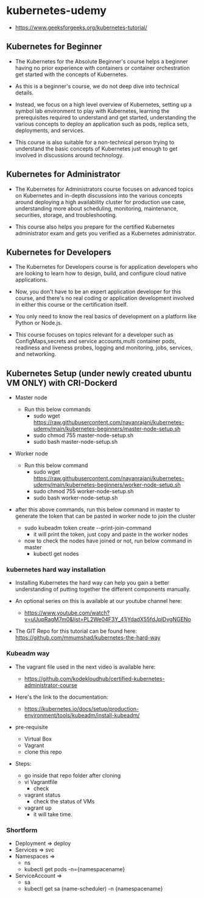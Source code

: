 # kubernetes-udemy

- https://www.geeksforgeeks.org/kubernetes-tutorial/
## Kubernetes for Beginner

- The Kubernetes for the Absolute Beginner's course helps a beginner having no prior experience with containers or container orchestration get started with the concepts of Kubernetes.

- As this is a beginner's course, we do not deep dive into technical details.

- Instead, we focus on a high level overview of Kubernetes, setting up a symbol lab environment to play with Kubernetes, learning the prerequisites required to understand and get started, understanding the various concepts to deploy an application such as pods, replica sets, deployments, and services.

- This course is also suitable for a non-technical person trying to understand the basic concepts of Kubernetes just enough to get involved in discussions around technology.

## Kubernetes for Administrator

- The Kubernetes for Administrators course focuses on advanced topics on Kubernetes and in-depth discussions into the various concepts around deploying a high availability cluster for production use case, understanding more about scheduling, monitoring, maintenance, securities, storage, and troubleshooting.

- This course also helps you prepare for the certified Kubernetes administrator exam and gets you verified as a Kubernetes administrator.

## Kubernetes for Developers

- The Kubernetes for Developers course is for application developers who are looking to learn how to design, build, and configure cloud native applications.

- Now, you don't have to be an expert application developer for this course, and there's no real coding or application development involved in either this course or the certification itself.

- You only need to know the real basics of development on a platform like Python or Node.js.

- This course focuses on topics relevant for a developer such as ConfigMaps,secrets and service accounts,multi container pods, readiness and liveness probes, logging and monitoring, jobs, services, and networking.

## Kubernetes Setup (under newly created ubuntu VM ONLY) with CRI-Dockerd

- Master node

  - Run this below commands
    - sudo wget https://raw.githubusercontent.com/nayanrajani/kubernetes-udemy/main/kubernetes-beginners/master-node-setup.sh
    - sudo chmod 755 master-node-setup.sh
    - sudo bash master-node-setup.sh

- Worker node

  - Run this below command
    - sudo wget https://raw.githubusercontent.com/nayanrajani/kubernetes-udemy/main/kubernetes-beginners/worker-node-setup.sh
    - sudo chmod 755 worker-node-setup.sh
    - sudo bash worker-node-setup.sh

- after this above commands, run this below command in master to generate the token that can be pasted in worker node to join the cluster
  - sudo kubeadm token create --print-join-command
    - it will print the token, just copy and paste in the worker nodes
  - now to check the nodes have joined or not, run below command in master
    - kubectl get nodes


### kubernetes hard way installation

- Installing Kubernetes the hard way can help you gain a better understanding of putting together the different components manually.

- An optional series on this is available at our youtube channel here:
  - https://www.youtube.com/watch?v=uUupRagM7m0&list=PL2We04F3Y_41jYdadX55fdJplDvgNGENo

- The GIT Repo for this tutorial can be found here: https://github.com/mmumshad/kubernetes-the-hard-way


### Kubeadm way

- The vagrant file used in the next video is available here:
  - https://github.com/kodekloudhub/certified-kubernetes-administrator-course

- Here's the link to the documentation:
  - https://kubernetes.io/docs/setup/production-environment/tools/kubeadm/install-kubeadm/

- pre-requisite
  - Virtual Box
  - Vagrant
  - clone this repo

- Steps:
  - go inside that repo folder after cloning
  - vi Vagrantfile
    - check
  - vagrant status
    - check the status of VMs
  - vagrant up
    - it will take time.
  

### Shortform

- Deployment => deploy
- Services => svc
- Namespaces => 
  - ns
  - kubectl get pods -n={namespacename}
- ServiceAccount =>
  - sa
  - kubectl get sa (name-scheduler) -n {namespacename}
